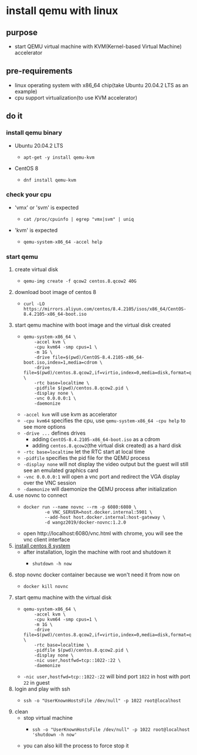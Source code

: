 # install qemu with linux

## purpose

* start QEMU virtual machine with KVM(Kernel-based Virtual Machine) accelerator

## pre-requirements

* linux operating system with x86_64 chip(take Ubuntu 20.04.2 LTS as an example)
* cpu support virtualization(to use KVM accelerator)

## do it

### install qemu binary

* Ubuntu 20.04.2 LTS
    + ```shell
      apt-get -y install qemu-kvm
      ```
* CentOS 8
    + ```shell
      dnf install qemu-kvm
      ```

### check your cpu

* 'vmx' or 'svm' is expected
    + ```shell
      cat /proc/cpuinfo | egrep "vmx|svm" | uniq
      ```
* 'kvm' is expected
    + ```shell
      qemu-system-x86_64 -accel help
      ```

### start qemu

1. create virtual disk
    * ```shell
      qemu-img create -f qcow2 centos.8.qcow2 40G
      ```
2. download boot image of centos 8
    * ```shell
      curl -LO https://mirrors.aliyun.com/centos/8.4.2105/isos/x86_64/CentOS-8.4.2105-x86_64-boot.iso
      ```
3. start qemu machine with boot image and the virtual disk created
    * ```shell
      qemu-system-x86_64 \
          -accel kvm \
          -cpu kvm64 -smp cpus=1 \
          -m 1G \
          -drive file=$(pwd)/CentOS-8.4.2105-x86_64-boot.iso,index=1,media=cdrom \
          -drive file=$(pwd)/centos.8.qcow2,if=virtio,index=0,media=disk,format=qcow2 \
          -rtc base=localtime \
          -pidfile $(pwd)/centos.8.qcow2.pid \
          -display none \
          -vnc 0.0.0.0:1 \
          -daemonize
      ```
    * `-accel kvm` will use kvm as accelerator
    * `-cpu kvm64` specifies the cpu, use `qemu-system-x86_64 -cpu help` to see more options
    * `-drive ...` defines drives
        + adding `CentOS-8.4.2105-x86_64-boot.iso` as a cdrom
        + adding `centos.8.qcow2`(the virtual disk created) as a hard disk
    * `-rtc base=localtime` let the RTC start at local time
    * `-pidfile` specifies the pid file for the QEMU process
    * `-display none` will not display the video output but the guest will still see an emulated graphics card
    * `-vnc 0.0.0.0:1` will open a vnc port and redirect the VGA display over the VNC session
    * `-daemonize` will daemonize the QEMU process after initialization
4. use novnc to connect
    * ```shell
      docker run --name novnc --rm -p 6080:6080 \
              -e VNC_SERVER=host.docker.internal:5901 \
              --add-host host.docker.internal:host-gateway \
              -d wangz2019/docker-novnc:1.2.0
      ```
    * open http://localhost:6080/vnc.html with chrome, you will see the vnc client interface
5. [install centos 8 system](../linux/install.centos.8.by.boot.image.md)
    * after installation, login the machine with root and shutdown it
        + ```shell
          shutdown -h now
          ```
6. stop novnc docker container because we won't need it from now on
    * ```shell
      docker kill novnc
      ```
7. start qemu machine with the virtual disk
    * ```shell
      qemu-system-x86_64 \
          -accel kvm \
          -cpu kvm64 -smp cpus=1 \
          -m 1G \
          -drive file=$(pwd)/centos.8.qcow2,if=virtio,index=0,media=disk,format=qcow2 \
          -rtc base=localtime \
          -pidfile $(pwd)/centos.8.qcow2.pid \
          -display none \
          -nic user,hostfwd=tcp::1022-:22 \
          -daemonize
      ```
    * `-nic user,hostfwd=tcp::1022-:22` will bind port `1022` in host with port `22` in guest
8. login and play with ssh
    * ```shell
      ssh -o "UserKnownHostsFile /dev/null" -p 1022 root@localhost
      ```
9. clean
    * stop virtual machine
        + ```shell
          ssh -o "UserKnownHostsFile /dev/null" -p 1022 root@localhost 'shutdown -h now'
          ```
    * you can also kill the process to force stop it
